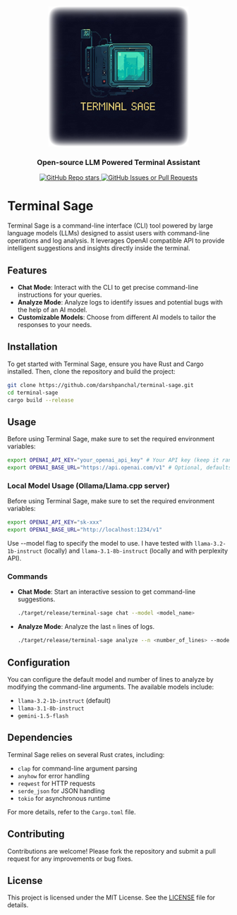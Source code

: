 <p align="center">
  <a href="/">
    <img src="assets/terminal-sage-bg.png" width="318px" alt="Terminal Sage logo" />
</a>
<h3 align="center">Open-source LLM Powered Terminal Assistant</h3>
<p align="center">
  <a href="/">
    <img alt="GitHub Repo stars" src="https://img.shields.io/github/stars/darshpanchal/terminal-sage">
  </a>
  <a href="/">
    <img alt="GitHub Issues or Pull Requests" src="https://img.shields.io/github/issues/darshpanchal/terminal-sage">
  </a>
</p>

# Terminal Sage

Terminal Sage is a command-line interface (CLI) tool powered by large language models (LLMs) designed to assist users with command-line operations and log analysis. It leverages OpenAI compatible API to provide intelligent suggestions and insights directly inside the terminal.

## Features

- **Chat Mode**: Interact with the CLI to get precise command-line instructions for your queries.
- **Analyze Mode**: Analyze logs to identify issues and potential bugs with the help of an AI model.
- **Customizable Models**: Choose from different AI models to tailor the responses to your needs.

## Installation

To get started with Terminal Sage, ensure you have Rust and Cargo installed. Then, clone the repository and build the project:

```bash
git clone https://github.com/darshpanchal/terminal-sage.git
cd terminal-sage
cargo build --release
```

## Usage

Before using Terminal Sage, make sure to set the required environment variables:

```bash
export OPENAI_API_KEY="your_openai_api_key" # Your API key (keep it random if using local model)
export OPENAI_BASE_URL="https://api.openai.com/v1" # Optional, defaults to OpenAI's API
```

### Local Model Usage (Ollama/Llama.cpp server)

Before using Terminal Sage, make sure to set the required environment variables:

```bash
export OPENAI_API_KEY="sk-xxx" 
export OPENAI_BASE_URL="http://localhost:1234/v1"
```
Use --model flag to specify the model to use. I have tested with `llama-3.2-1b-instruct` (locally) and `llama-3.1-8b-instruct` (locally and with perplexity API).

### Commands

- **Chat Mode**: Start an interactive session to get command-line suggestions.
  ```bash
  ./target/release/terminal-sage chat --model <model_name>
  ```

- **Analyze Mode**: Analyze the last `n` lines of logs.
  ```bash
  ./target/release/terminal-sage analyze --n <number_of_lines> --model <model_name>
  ```


## Configuration

You can configure the default model and number of lines to analyze by modifying the command-line arguments. The available models include:

- `llama-3.2-1b-instruct` (default)
- `llama-3.1-8b-instruct`
- `gemini-1.5-flash`

## Dependencies

Terminal Sage relies on several Rust crates, including:

- `clap` for command-line argument parsing
- `anyhow` for error handling
- `reqwest` for HTTP requests
- `serde_json` for JSON handling
- `tokio` for asynchronous runtime

For more details, refer to the `Cargo.toml` file.

## Contributing

Contributions are welcome! Please fork the repository and submit a pull request for any improvements or bug fixes.

## License

This project is licensed under the MIT License. See the [LICENSE](LICENSE) file for details.

